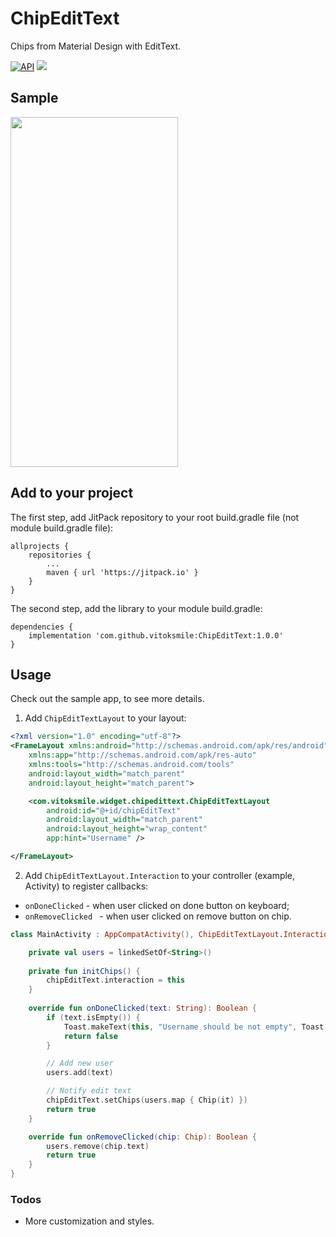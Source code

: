 # ChipEditText

Chips from Material Design with EditText.

[![API](https://img.shields.io/badge/API-16%2B-brightgreen.svg?style=flat)](https://android-arsenal.com/api?level=16) [![](https://jitpack.io/v/vitoksmile/ChipEditText.svg)](https://jitpack.io/#vitoksmile/ChipEditText)

## Sample
<img src="https://github.com/vitoksmile/ChipEditText/blob/master/app/sample.gif?raw=true" width="268" height="560" />

## Add to your project
The first step, add JitPack repository to your root build.gradle file (not module build.gradle file):
```
allprojects {
	repositories {
		...
		maven { url 'https://jitpack.io' }
	}
}
```
The second step, add the library to your module build.gradle:
```
dependencies {
	implementation 'com.github.vitoksmile:ChipEditText:1.0.0'
}
```

## Usage
Check out the sample app, to see more details.

1) Add `ChipEditTextLayout` to your layout:
```xml
<?xml version="1.0" encoding="utf-8"?>
<FrameLayout xmlns:android="http://schemas.android.com/apk/res/android"
    xmlns:app="http://schemas.android.com/apk/res-auto"
    xmlns:tools="http://schemas.android.com/tools"
    android:layout_width="match_parent"
    android:layout_height="match_parent">

    <com.vitoksmile.widget.chipedittext.ChipEditTextLayout
        android:id="@+id/chipEditText"
        android:layout_width="match_parent"
        android:layout_height="wrap_content"
        app:hint="Username" />

</FrameLayout>
```

2) Add `ChipEditTextLayout.Interaction` to your controller (example, Activity) to register callbacks: 
- `onDoneClicked` - when user clicked on done button on keyboard;
- `onRemoveClicked ` - when user clicked on remove button on chip.
```Kotlin
class MainActivity : AppCompatActivity(), ChipEditTextLayout.Interaction {

	private val users = linkedSetOf<String>()
	
	private fun initChips() {
        chipEditText.interaction = this
    }
	
	override fun onDoneClicked(text: String): Boolean {
        if (text.isEmpty()) {
            Toast.makeText(this, "Username should be not empty", Toast.LENGTH_SHORT).show()
            return false
        }

        // Add new user
        users.add(text)

        // Notify edit text
        chipEditText.setChips(users.map { Chip(it) })
        return true
    }

    override fun onRemoveClicked(chip: Chip): Boolean {
        users.remove(chip.text)
        return true
    }
}
```

### Todos
- More customization and styles.